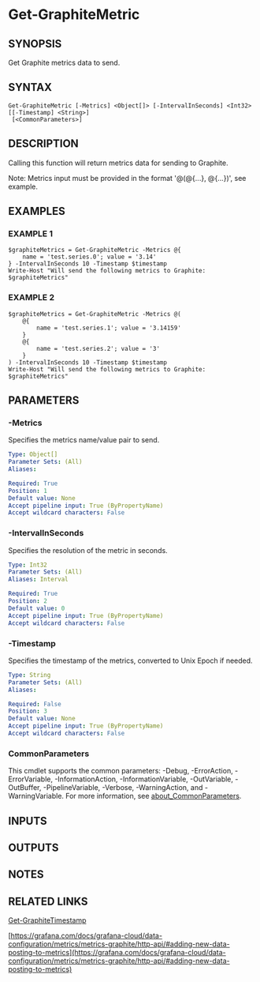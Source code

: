 # Get-GraphiteMetric

## SYNOPSIS
Get Graphite metrics data to send.

## SYNTAX

```
Get-GraphiteMetric [-Metrics] <Object[]> [-IntervalInSeconds] <Int32> [[-Timestamp] <String>]
 [<CommonParameters>]
```

## DESCRIPTION
Calling this function will return metrics data for sending to Graphite.

Note: Metrics input must be provided in the format '@(@{...}, @{...})', see example.

## EXAMPLES

### EXAMPLE 1
```
$graphiteMetrics = Get-GraphiteMetric -Metrics @{
    name = 'test.series.0'; value = '3.14'
} -IntervalInSeconds 10 -Timestamp $timestamp
Write-Host "Will send the following metrics to Graphite: $graphiteMetrics"
```

### EXAMPLE 2
```
$graphiteMetrics = Get-GraphiteMetric -Metrics @(
    @{
        name = 'test.series.1'; value = '3.14159'
    }
    @{
        name = 'test.series.2'; value = '3'
    }
) -IntervalInSeconds 10 -Timestamp $timestamp
Write-Host "Will send the following metrics to Graphite: $graphiteMetrics"
```

## PARAMETERS

### -Metrics
Specifies the metrics name/value pair to send.

```yaml
Type: Object[]
Parameter Sets: (All)
Aliases:

Required: True
Position: 1
Default value: None
Accept pipeline input: True (ByPropertyName)
Accept wildcard characters: False
```

### -IntervalInSeconds
Specifies the resolution of the metric in seconds.

```yaml
Type: Int32
Parameter Sets: (All)
Aliases: Interval

Required: True
Position: 2
Default value: 0
Accept pipeline input: True (ByPropertyName)
Accept wildcard characters: False
```

### -Timestamp
Specifies the timestamp of the metrics, converted to Unix Epoch if needed.

```yaml
Type: String
Parameter Sets: (All)
Aliases:

Required: False
Position: 3
Default value: None
Accept pipeline input: True (ByPropertyName)
Accept wildcard characters: False
```

### CommonParameters
This cmdlet supports the common parameters: -Debug, -ErrorAction, -ErrorVariable, -InformationAction, -InformationVariable, -OutVariable, -OutBuffer, -PipelineVariable, -Verbose, -WarningAction, and -WarningVariable. For more information, see [about_CommonParameters](http://go.microsoft.com/fwlink/?LinkID=113216).

## INPUTS

## OUTPUTS

## NOTES

## RELATED LINKS

[Get-GraphiteTimestamp](Get-GraphiteTimestamp.md)

[https://grafana.com/docs/grafana-cloud/data-configuration/metrics/metrics-graphite/http-api/#adding-new-data-posting-to-metrics](https://grafana.com/docs/grafana-cloud/data-configuration/metrics/metrics-graphite/http-api/#adding-new-data-posting-to-metrics)

